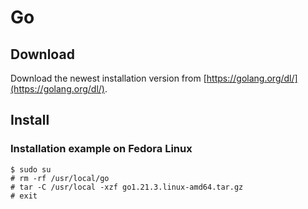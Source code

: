 # Go

## Download

Download the newest installation version from [https://golang.org/dl/](https://golang.org/dl/).

## Install

### Installation example on Fedora Linux

```
$ sudo su
# rm -rf /usr/local/go
# tar -C /usr/local -xzf go1.21.3.linux-amd64.tar.gz
# exit
```


